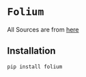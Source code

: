 # `Folium`

All Sources are from [here](https://github.com/python-visualization/folium)

## Installation

```sh
pip install folium
```


